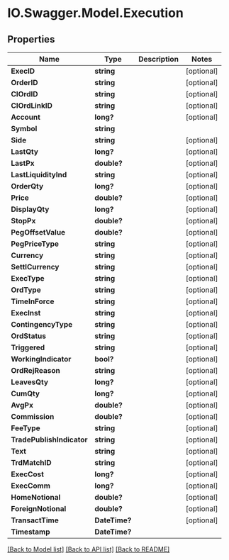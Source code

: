 # IO.Swagger.Model.Execution
## Properties

Name | Type | Description | Notes
------------ | ------------- | ------------- | -------------
**ExecID** | **string** |  | [optional] 
**OrderID** | **string** |  | [optional] 
**ClOrdID** | **string** |  | [optional] 
**ClOrdLinkID** | **string** |  | [optional] 
**Account** | **long?** |  | [optional] 
**Symbol** | **string** |  | 
**Side** | **string** |  | [optional] 
**LastQty** | **long?** |  | [optional] 
**LastPx** | **double?** |  | [optional] 
**LastLiquidityInd** | **string** |  | [optional] 
**OrderQty** | **long?** |  | [optional] 
**Price** | **double?** |  | [optional] 
**DisplayQty** | **long?** |  | [optional] 
**StopPx** | **double?** |  | [optional] 
**PegOffsetValue** | **double?** |  | [optional] 
**PegPriceType** | **string** |  | [optional] 
**Currency** | **string** |  | [optional] 
**SettlCurrency** | **string** |  | [optional] 
**ExecType** | **string** |  | [optional] 
**OrdType** | **string** |  | [optional] 
**TimeInForce** | **string** |  | [optional] 
**ExecInst** | **string** |  | [optional] 
**ContingencyType** | **string** |  | [optional] 
**OrdStatus** | **string** |  | [optional] 
**Triggered** | **string** |  | [optional] 
**WorkingIndicator** | **bool?** |  | [optional] 
**OrdRejReason** | **string** |  | [optional] 
**LeavesQty** | **long?** |  | [optional] 
**CumQty** | **long?** |  | [optional] 
**AvgPx** | **double?** |  | [optional] 
**Commission** | **double?** |  | [optional] 
**FeeType** | **string** |  | [optional] 
**TradePublishIndicator** | **string** |  | [optional] 
**Text** | **string** |  | [optional] 
**TrdMatchID** | **string** |  | [optional] 
**ExecCost** | **long?** |  | [optional] 
**ExecComm** | **long?** |  | [optional] 
**HomeNotional** | **double?** |  | [optional] 
**ForeignNotional** | **double?** |  | [optional] 
**TransactTime** | **DateTime?** |  | [optional] 
**Timestamp** | **DateTime?** |  | 

[[Back to Model list]](../README.md#documentation-for-models) [[Back to API list]](../README.md#documentation-for-api-endpoints) [[Back to README]](../README.md)

